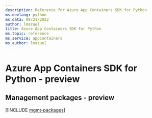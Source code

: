 ```yaml
---
description: Reference for Azure App Containers SDK for Python
ms.devlang: python
ms.data: 09/21/2022
author: lmazuel
title: Azure App Containers SDK for Python
ms.topic: reference
ms.service: appcontainers
ms.author: lmazuel
---
```

# Azure App Containers SDK for Python - preview

## Management packages - preview
[!INCLUDE [mgmt-packages](app-containers-mgmt-index.md)]